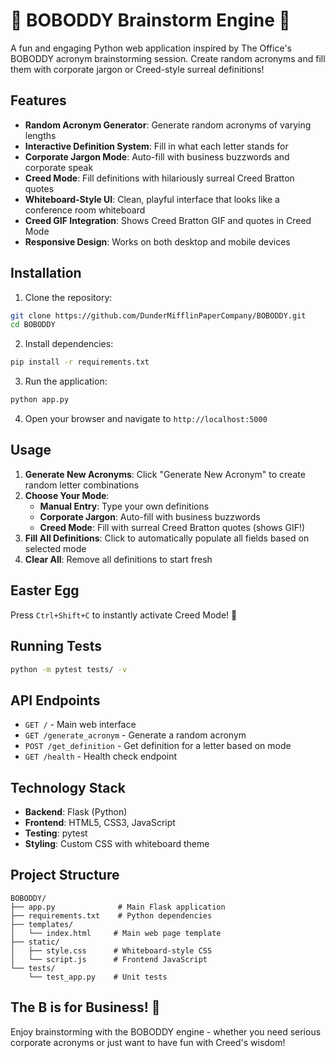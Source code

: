 # 🧠 BOBODDY Brainstorm Engine 🧠

A fun and engaging Python web application inspired by The Office's BOBODDY acronym brainstorming session. Create random acronyms and fill them with corporate jargon or Creed-style surreal definitions!

## Features

- **Random Acronym Generator**: Generate random acronyms of varying lengths
- **Interactive Definition System**: Fill in what each letter stands for
- **Corporate Jargon Mode**: Auto-fill with business buzzwords and corporate speak
- **Creed Mode**: Fill definitions with hilariously surreal Creed Bratton quotes
- **Whiteboard-Style UI**: Clean, playful interface that looks like a conference room whiteboard
- **Creed GIF Integration**: Shows Creed Bratton GIF and quotes in Creed Mode
- **Responsive Design**: Works on both desktop and mobile devices

## Installation

1. Clone the repository:
```bash
git clone https://github.com/DunderMifflinPaperCompany/BOBODDY.git
cd BOBODDY
```

2. Install dependencies:
```bash
pip install -r requirements.txt
```

3. Run the application:
```bash
python app.py
```

4. Open your browser and navigate to `http://localhost:5000`

## Usage

1. **Generate New Acronyms**: Click "Generate New Acronym" to create random letter combinations
2. **Choose Your Mode**:
   - **Manual Entry**: Type your own definitions
   - **Corporate Jargon**: Auto-fill with business buzzwords
   - **Creed Mode**: Fill with surreal Creed Bratton quotes (shows GIF!)
3. **Fill All Definitions**: Click to automatically populate all fields based on selected mode
4. **Clear All**: Remove all definitions to start fresh

## Easter Egg

Press `Ctrl+Shift+C` to instantly activate Creed Mode! 🎉

## Running Tests

```bash
python -m pytest tests/ -v
```

## API Endpoints

- `GET /` - Main web interface
- `GET /generate_acronym` - Generate a random acronym
- `POST /get_definition` - Get definition for a letter based on mode
- `GET /health` - Health check endpoint

## Technology Stack

- **Backend**: Flask (Python)
- **Frontend**: HTML5, CSS3, JavaScript
- **Testing**: pytest
- **Styling**: Custom CSS with whiteboard theme

## Project Structure

```
BOBODDY/
├── app.py              # Main Flask application
├── requirements.txt    # Python dependencies
├── templates/
│   └── index.html     # Main web page template
├── static/
│   ├── style.css      # Whiteboard-style CSS
│   └── script.js      # Frontend JavaScript
└── tests/
    └── test_app.py    # Unit tests
```

## The B is for Business! 🎯

Enjoy brainstorming with the BOBODDY engine - whether you need serious corporate acronyms or just want to have fun with Creed's wisdom!